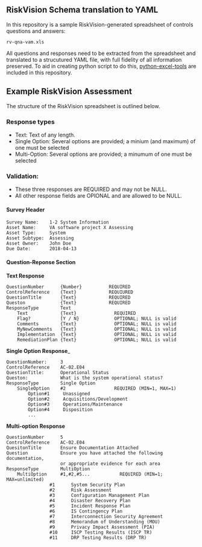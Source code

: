 ## RiskVision Schema translation to YAML

In this repository is a sample RiskVision-generated spreadsheet of controls questions and answers:

```
rv-qna-vam.xls
```

All questions and responses need to be extracted from the spreadsheet and translated to a strucutured YAML file, with full fidelity of all information preserved.  To aid in creating python script to do this, [python-excel-tools](python-excel-tools.md) are included in this repository. 



## Example RiskVision Assessment
The structure of the RiskVision spreadsheet is outlined below. 

### Response types
* Text:  Text of any length.
* Single Option:  Several options are provided; a minium (and maximum) of one must be selected
* Multi-Option:   Several options are provided; a minumum of one must be selected

### Validation:
* These three responses are REQUIRED and may not be NULL. 
* All other response fields are OPIONAL and are allowed to be NULL.


#### Survey Header
```
Survey Name:	1-2 System Information
Asset Name:     VA software project X Assessing
Asset Type:     System
Asset Subtype:  Assessing
Asset Owner:    John Doe
Due Date:       2018-04-13
```

#### Question-Reponse Section


__Text Response__
```
QuestionNumber      {Number}          REQUIRED
ControlReference    {Text}            REQUIURED
QuestionTitle       {Text}            REQUIRED
Queston             {Text}            REQUIRED
ResponseType        Text
    Text            {Text}              REQUIRED
    Flag?           [Y / N}             OPTIONAL; NULL is valid
    Comments        {Text}              OPTIONAL; NULL is valid
    MyNewComments   {Text}              OPTIONAL; NULL is valid
    Implementation  {Text}              OPTIONAL; NULL is valid
    RemediationPlan {Text}              OPTIONAL; NULL is valid
```

__Single Option Response___

```
QuestionNumber:     3
ControlReference    AC-02.E04
QuestionTitle:      Operational Status
Queston:            What is the system operational status?
ResponseType        Single Option
    SingleOption    #2                  REQUIRED (MIN=1, MAX=1)
        Option#1     Unassigned
        Option#2     Acquisitions/Development
        Option#3     Operations/Maintenance
        Option#4     Disposition
        ...
```

__Multi-option Response__
```
QuestionNumber      5
ControlReference    AC-02.E04
QuesitonTitle       Ensure Documentation Attached
Question            Ensure you have attached the following documentation, 
                    or appropriate evidence for each area
ResponseType        MultiOption
    MultiOption     #1,#2,#5...           REQUIRED (MIN=1; MAX=unlimited)
                #1      System Security Plan
                #2      Risk Assessment
                #3      Configuration Management Plan
                #4      Disaster Recovery Plan
                #5      Incident Response Plan
                #6      IS Contingency Plan
                #7      Interconnection Security Agreement
                #8      Memorandum of Understanding (MOU)
                #9      Privacy Impact Assessment (PIA)
                #10     ISCP Testing Results (ISCP TR)
                #11     DRP Testing Results (DRP TR)


```




